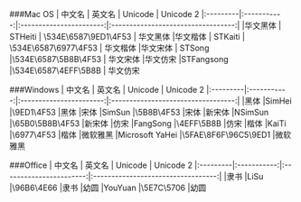 ###Mac OS
| 中文名   |    英文名   |        Unicode          |           Unicode 2
|:---------|:-----------:|:-----------------------:|:----------------------------------:|
|华文黑体  |  STHeiti    |  \534E\6587\9ED1\4F53   |  &#x534E;&#x6587;&#x9ED1;&#x4F53;
|华文楷体  |  STKaiti    |  \534E\6587\6977\4F53   |  &#x534E;&#x6587;&#x6977;&#x4F53;
|华文宋体  |  STSong     |\534E\6587\5B8B\4F53     |  &#x534E;&#x6587;&#x5B8B;&#x4F53;
|华文仿宋  |STFangsong   |\534E\6587\4EFF\5B8B     |  &#x534E;&#x6587;&#x4EFF;&#x5B8B;

###Windows
| 中文名   |    英文名   |        Unicode          |           Unicode 2
|:---------|:-----------:|:-----------------------:|:----------------------------------:|
|黑体      |SimHei       |\9ED1\4F53               |&#x9ED1;&#x4F53;
|宋体      |SimSun       |\5B8B\4F53               |&#x5B8B;&#x4F53;
|新宋体    |NSimSun      |\65B0\5B8B\4F53          |&#x65B0;&#x5B8B;&#x4F53;
|仿宋      |FangSong     |\4EFF\5B8B               |&#x4EFF;&#x5B8B;
|楷体      |KaiTi        |\6977\4F53               |&#x6977;&#x4F53;
|微软雅黑  |Microsoft YaHei |\5FAE\8F6F\96C5\9ED1  |&#x5FAE;&#x8F6F;&#x96C5;&#x9ED1;

###Office
| 中文名   |    英文名   |        Unicode          |           Unicode 2
|:---------|:-----------:|:-----------------------:|:----------------------------------:|
|隶书      |LiSu         |\96B6\4E66               |&#x96B6;&#x4E66;
|幼圆      |YouYuan      |\5E7C\5706               |&#x5E7C;&#x5706;